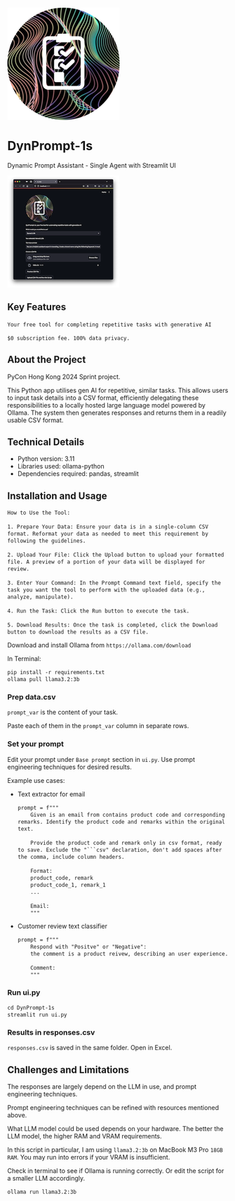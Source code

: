 ![DynPrompt-1s logo](static/logo.png)

# DynPrompt-1s

Dynamic Prompt Assistant - Single Agent with Streamlit UI 

![with Streamlit web UI](static/dynp-st.png)

## Key Features

``Your free tool for completing repetitive tasks with generative AI``

``$0 subscription fee. 100% data privacy.``

## About the Project

PyCon Hong Kong 2024 Sprint project. 

This Python app utilises gen AI for repetitive, similar tasks. This allows users to input task details into a CSV format, efficiently delegating these responsibilities to a locally hosted large language model powered by Ollama. The system then generates responses and returns them in a readily usable CSV format.

## Technical Details

- Python version: 3.11
- Libraries used: ollama-python
- Dependencies required: pandas, streamlit 

## Installation and Usage

```
How to Use the Tool:

1. Prepare Your Data: Ensure your data is in a single-column CSV format. Reformat your data as needed to meet this requirement by following the guidelines.

2. Upload Your File: Click the Upload button to upload your formatted file. A preview of a portion of your data will be displayed for review.

3. Enter Your Command: In the Prompt Command text field, specify the task you want the tool to perform with the uploaded data (e.g., analyze, manipulate).

4. Run the Task: Click the Run button to execute the task.

5. Download Results: Once the task is completed, click the Download button to download the results as a CSV file.
```

Download and install Ollama from ``https://ollama.com/download`` 

In Terminal: 

```
pip install -r requirements.txt
ollama pull llama3.2:3b
```

### Prep data.csv

``prompt_var`` is the content of your task. 

Paste each of them in the ``prompt_var`` column in separate rows. 

### Set your prompt 

Edit your prompt under ``Base prompt`` section in ``ui.py``. Use prompt engineering techniques for desired results. 

Example use cases: 

- Text extractor for email
    ```
    prompt = f"""
        Given is an email from contains product code and corresponding remarks. Identify the product code and remarks within the original text. 
        
        Provide the product code and remark only in csv format, ready to save. Exclude the "```csv" declaration, don't add spaces after the comma, include column headers.

        Format:
        product_code, remark
        product_code_1, remark_1
        ...
        
        Email:
        """
    ```

- Customer review text classifier 
    ```
    prompt = f"""
        Respond with "Positve" or "Negative": 
        the comment is a product reivew, describing an user experience. 

        Comment:
        """
    ```

### Run ui.py

```
cd DynPrompt-1s
streamlit run ui.py 
```

### Results in responses.csv 

``responses.csv`` is saved in the same folder. Open in Excel. 

## Challenges and Limitations

The responses are largely depend on the LLM in use, and prompt engineering techniques. 

Prompt engineering techniques can be refined with resources mentioned above. 

What LLM model could be used depends on your hardware. The better the LLM model, the higher RAM and VRAM requirements. 

In this script in particular, I am using ``llama3.2:3b`` on MacBook M3 Pro ``18GB RAM``. You may run into errors if your VRAM is insufficient. 

Check in terminal to see if Ollama is running correctly. Or edit the script for a smaller LLM accordingly. 

```
ollama run llama3.2:3b
```
